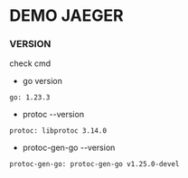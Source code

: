 # DEMO JAEGER

### VERSION
check cmd

- go version

``go: 1.23.3``

- protoc --version

``protoc: libprotoc 3.14.0``

- protoc-gen-go --version


``protoc-gen-go: protoc-gen-go v1.25.0-devel ``
